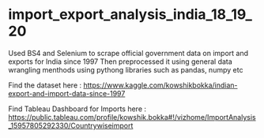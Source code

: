 # import_export_analysis_india_18_19_20

Used BS4 and Selenium to scrape official government data on import and exports for India since 1997
Then preprocessed it using general data wrangling menthods using pythong libraries such as pandas, numpy etc

Find the dataset here : https://www.kaggle.com/kowshikbokka/indian-export-and-import-data-since-1997

Find Tableau Dashboard for Imports here : https://public.tableau.com/profile/kowshik.bokka#!/vizhome/ImportAnalysis_15957805292330/Countrywiseimport
